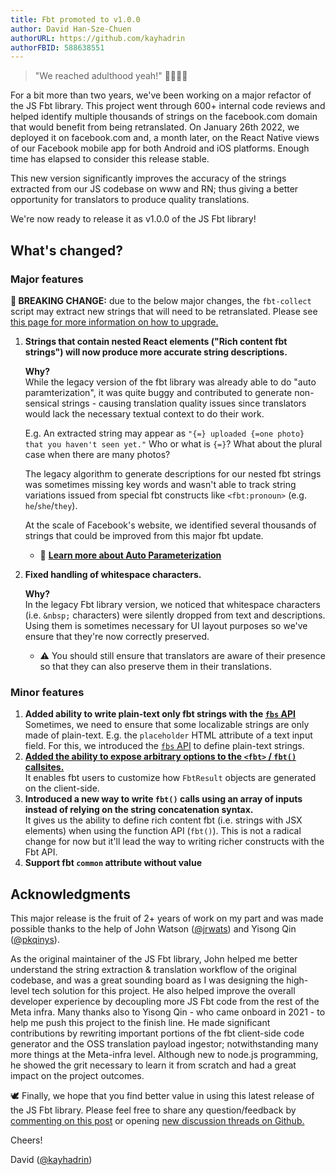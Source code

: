 ```yaml
---
title: Fbt promoted to v1.0.0
author: David Han-Sze-Chuen
authorURL: https://github.com/kayhadrin
authorFBID: 588638551
---
```


> "We reached adulthood yeah!" 🥳🥂🍺🎉

For a bit more than two years, we've been working on a major refactor of the JS Fbt library. This project went through 600+ internal code reviews and helped identify multiple thousands of strings on the facebook.com domain that would benefit from being retranslated.
On January 26th 2022, we deployed it on facebook.com and, a month later, on the React Native views of our Facebook mobile app for both Android and iOS platforms. Enough time has elapsed to consider this release stable.

This new version significantly improves the accuracy of the strings extracted from our JS codebase on www and RN; thus giving a better opportunity for translators to produce quality translations.

We're now ready to release it as v1.0.0 of the JS Fbt library!

## What's changed?

### Major features

**🚨 BREAKING CHANGE:** due to the below major changes, the `fbt-collect` script may extract new strings that will need to be retranslated.
  Please see [this page for more information on how to upgrade.](https://github.com/facebook/fbt/tree/main/auto-param-new-string-helper)

1. **Strings that contain nested React elements ("Rich content fbt strings") will now produce more accurate string descriptions.** <br/>

    **Why?** <br/>
    While the legacy version of the fbt library was already able to do "auto paramterization", it was quite buggy and contributed to generate non-sensical strings - causing translation quality issues since translators would lack the necessary textual context to do their work.

    E.g. An extracted string may appear as `"{=} uploaded {=one photo} that you haven't seen yet."`
    Who or what is `{=}`? What about the plural case when there are many photos?

    The legacy algorithm to generate descriptions for our nested fbt strings was sometimes missing key words and wasn't able to track string variations issued from special fbt constructs like `<fbt:pronoun>` (e.g. `he`/`she`/`they`).

    At the scale of Facebook's website, we identified several thousands of strings that could be improved from this major fbt update.

    - 📖 **[Learn more about Auto Parameterization](/fbt/docs/autoparam)**

1. **Fixed handling of whitespace characters.** <br/>

    **Why?** <br/>
    In the legacy Fbt library version, we noticed that whitespace characters (i.e. `&nbsp;` characters) were silently dropped from text and descriptions.
    Using them is sometimes necessary for UI layout purposes so we've ensure that they're now correctly preserved.

    - ⚠️ You should still ensure that translators are aware of their presence so that they can also preserve them in their translations.


### Minor features

1. **Added ability to write plain-text only fbt strings with the [`fbs` API](enforcing_plain_text)** <br/>
  Sometimes, we need to ensure that some localizable strings are only made of plain-text. E.g. the `placeholder` HTML attribute of a text input field.
  For this, we introduced the [`fbs` API](enforcing_plain_text) to define plain-text strings.
1. **[Added the ability to expose arbitrary options to the `<fbt>` / `fbt()` callsites.](/fbt/docs/api_intro/#custom-fbt-api-attributes)** <br/>
  It enables fbt users to customize how `FbtResult` objects are generated on the client-side.
1. **Introduced a new way to write `fbt()` calls using an array of inputs instead of relying on the string concatenation syntax.** <br/>
  It gives us the ability to define rich content fbt (i.e. strings with JSX elements) when using the function API (`fbt()`).
  This is not a radical change for now but it'll lead the way to writing richer constructs with the Fbt API.
1. **Support fbt `common` attribute without value**

## Acknowledgments

This major release is the fruit of 2+ years of work on my part and was made possible thanks to the help of John Watson ([@jrwats](https://github.com/jrwats)) and Yisong Qin ([@pkqinys](https://github.com/pkqinys)).

As the original maintainer of the JS Fbt library, John helped me better understand the string extraction & translation workflow of the original codebase, and was a great sounding board as I was designing the high-level tech solution for this project. He also helped improve the overall developer experience by decoupling more JS Fbt code from the rest of the Meta infra.
Many thanks also to Yisong Qin - who came onboard in 2021 - to help me push this project to the finish line. He made significant contributions by rewriting important portions of the fbt client-side code generator and the OSS translation payload ingestor; notwithstanding many more things at the Meta-infra level. Although new to node.js programming, he showed the grit necessary to learn it from scratch and had a great impact on the project outcomes.

🕊 Finally, we hope that you find better value in using this latest release of the JS Fbt library.
Please feel free to share any question/feedback by [commenting on this post](https://github.com/facebook/fbt/discussions/356) or opening [new discussion threads on Github.](https://github.com/facebook/fbt/discussions)

Cheers!

David ([@kayhadrin](https://github.com/kayhadrin))
